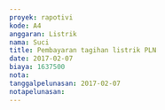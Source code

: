 ```yaml
---
proyek: rapotivi
kode: A4
anggaran: Listrik
nama: Suci
title: Pembayaran tagihan listrik PLN
date: 2017-02-07
biaya: 1637500
nota:
tanggalpelunasan: 2017-02-07
notapelunasan:
---
```

